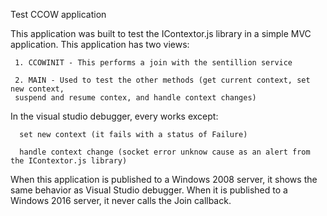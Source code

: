 Test CCOW application

This application was built to test the IContextor.js library in a simple MVC application.
This application has two views:

     1. CCOWINIT - This performs a join with the sentillion service
     
     2. MAIN - Used to test the other methods (get current context, set new context, 
     suspend and resume contex, and handle context changes)

In the visual studio debugger, every works except:

      set new context (it fails with a status of Failure)
      
      handle context change (socket error unknow cause as an alert from the IContextor.js library)
      
When this application is published to a Windows 2008 server, it shows the same behavior as Visual Studio debugger. When it is published to a Windows 2016 server, it never calls the Join callback.
